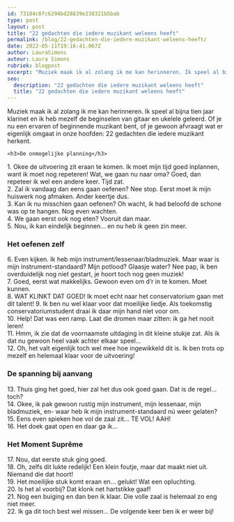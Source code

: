 ```yaml
---
id: 73184c8fc6294bd28839e238321b5bab
type: post
layout: post
title: "22 gedachten die iedere muzikant weleens heeft"
permalink: /blog/22-gedachten-die-iedere-muzikant-weleens-heeft/
date: 2022-05-11T19:16:41.067Z
author: LauraSimons
auteur: Laura Simons
rubriek: blogpost
excerpt: "Muziek maak ik al zolang ik me kan herinneren. Ik speel al bijna tien jaar klarinet en ik heb mezelf de beginselen van gitaar en ukelele geleerd. Of je nu een ervaren of beginnende muzikant bent, of je gewoon afvraagt wat er eigenlijk omgaat in onze hoofden: 22 gedachten die iedere muzikant herkent.  "
seo:
  description: "22 gedachten die iedere muzikant weleens heeft"
  title: "22 gedachten die iedere muzikant weleens heeft"
---
```

Muziek maak ik al zolang ik me kan herinneren. Ik speel al bijna tien jaar klarinet en ik heb mezelf de beginselen van gitaar en ukelele geleerd. Of je nu een ervaren of beginnende muzikant bent, of je gewoon afvraagt wat er eigenlijk omgaat in onze hoofden: 22 gedachten die iedere muzikant herkent.  

    <h3>De onmogelijke planning</h3>
<p>1. Okee de uitvoering zit eraan te komen. Ik moet mijn tijd goed inplannen, want ik moet nog repeteren! Wat, we gaan nu naar oma? Goed, dan repeteer ik wel een andere keer. Tijd zat.<br>2. Zal ik vandaag dan eens gaan oefenen? Nee stop. Eerst moet ik mijn huiswerk nog afmaken. Ander keertje dus.<br>3. Kan ik nu misschien gaan oefenen? Oh wacht, ik had beloofd de schone was op te hangen. Nog even wachten.<br>4. We gaan eerst ook nog eten? Vooruit dan maar.<br>5. Nou, ik kan eindelijk beginnen… en nu heb ik geen zin meer.</p>
<h3>Het oefenen zelf</h3>
<p>6. Even kijken. Ik heb mijn instrument/lessenaar/bladmuziek. Maar waar is mijn instrument-standaard? Mijn potlood? Glaasje water? Nee pap, ik ben overduidelijk nog niet gestart, je hoort toch nog geen muziek!<br>7. Goed, eerst wat makkelijks. Gewoon even om d’r in te komen. Moet kunnen.<br>8. WAT KLINKT DAT GOED! Ik moet echt naar het conservatorium gaan met dit talent! 9. Ik ben nu wel klaar voor dat moeilijke liedje. Als toekomstig conservatoriumstudent draai ik daar mijn hand niet voor om.<br>10. Help! Dat was een ramp. Laat die dromen maar zitten: ik ga het nooit leren!<br>11. Hmm, ik zie dat de voornaamste uitdaging in dit kleine stukje zat. Als ik dat nu gewoon heel vaak achter elkaar speel...<br>12. Oh, het valt eigenlijk toch wel mee hoe ingewikkeld dit is. Ik ben trots op mezelf en helemaal klaar voor de uitvoering!</p>
<h3>De spanning bij aanvang</h3>
<p>13. Thuis ging het goed, hier zal het dus ook goed gaan. Dat is de regel… toch?<br>14. Okee, ik pak gewoon rustig mijn instrument, mijn lessenaar, mijn bladmuziek, en- waar heb ik mijn instrument-standaard nú weer gelaten?<br>15. Eens even spieken hoe vol de zaal zit… TE VOL! AAH!<br>16. Het doek gaat open en daar ga ik…</p>
<h3>Het Moment Suprême</h3>
<p>17. Nou, dat eerste stuk ging goed.<br>18. Oh, zelfs dit lukte redelijk! Een klein foutje, maar dat maakt niet uit. Niemand die dat hoort!<br>19. Het moeilijke stuk komt eraan en… gelukt! Wat een opluchting.<br>20. Is het al voorbij? Dat klonk net hartstikke gaaf!<br>21. Nog een buiging en dan ben ik klaar. Die volle zaal is helemaal zo eng niet meer.<br>22. Ik ga dit toch best wel missen… De volgende keer ben ik er weer bij!</p>  
